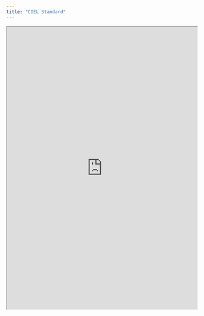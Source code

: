 ```yaml
---
title: "COEL Standard"
---
```



<iframe height="750" width="100%" src="https://ewelton.github.io/ktest/wiki.html#COEL%20Standard"></iframe>
